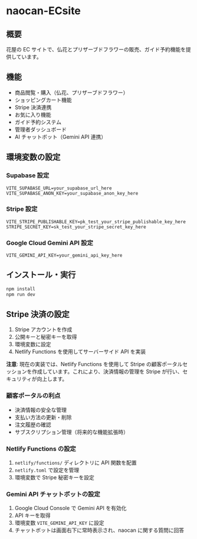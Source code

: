 # naocan-ECsite

## 概要

花屋の EC サイトで、仏花とプリザーブドフラワーの販売、ガイド予約機能を提供しています。

## 機能

- 商品閲覧・購入（仏花、プリザーブドフラワー）
- ショッピングカート機能
- Stripe 決済連携
- お気に入り機能
- ガイド予約システム
- 管理者ダッシュボード
- AI チャットボット（Gemini API 連携）

## 環境変数の設定

### Supabase 設定

```
VITE_SUPABASE_URL=your_supabase_url_here
VITE_SUPABASE_ANON_KEY=your_supabase_anon_key_here
```

### Stripe 設定

```
VITE_STRIPE_PUBLISHABLE_KEY=pk_test_your_stripe_publishable_key_here
STRIPE_SECRET_KEY=sk_test_your_stripe_secret_key_here
```

### Google Cloud Gemini API 設定

```
VITE_GEMINI_API_KEY=your_gemini_api_key_here
```

## インストール・実行

```bash
npm install
npm run dev
```

## Stripe 決済の設定

1. Stripe アカウントを作成
2. 公開キーと秘密キーを取得
3. 環境変数に設定
4. Netlify Functions を使用してサーバーサイド API を実装

**注意**: 現在の実装では、Netlify Functions を使用して Stripe の顧客ポータルセッションを作成しています。これにより、決済情報の管理を Stripe が行い、セキュリティが向上します。

### 顧客ポータルの利点

- 決済情報の安全な管理
- 支払い方法の更新・削除
- 注文履歴の確認
- サブスクリプション管理（将来的な機能拡張時）

### Netlify Functions の設定

1. `netlify/functions/` ディレクトリに API 関数を配置
2. `netlify.toml` で設定を管理
3. 環境変数で Stripe 秘密キーを設定

### Gemini API チャットボットの設定

1. Google Cloud Console で Gemini API を有効化
2. API キーを取得
3. 環境変数 `VITE_GEMINI_API_KEY` に設定
4. チャットボットは画面右下に常時表示され、naocan に関する質問に回答
